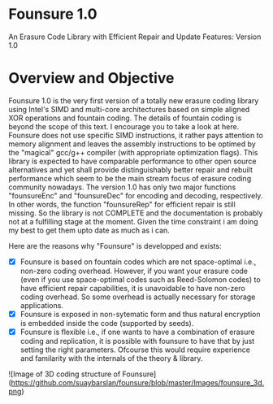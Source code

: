 # Founsure 1.0
An Erasure Code Library with Efficient Repair and Update Features: Version 1.0

# Overview and Objective
Founsure 1.0 is the very first version of a totally new erasure coding library using Intel's SIMD and multi-core architectures based on simple aligned XOR operations and fountain coding. The details of fountain coding is beyond the scope of this text. I encourage you to take a look at here. Founsure does not use specific SIMD instructions, it rather pays attention to memory alignment and leaves the assembly instructions to be optimed by the "magical" gcc/g++ compiler (with appropriate optimization flags). This library is expected to have comparable performance to other open source alternatives and yet shall provide distinguishably better repair and rebuilt performance which seem to be the main stream focus of erasure coding community nowadays. The version 1.0 has only two major functions "founsureEnc" and "founsureDec" for encoding and decoding, respectively. In other words, the function "founsureRep" for efficient repair is still missing. So the library is not COMPLETE and the documentation is probably not at a fulfilling stage at the moment. Given the time constraint i am doing my best to get them upto date as much as i can.

Here are the reasons why "Founsure" is developped and exists:
- [x] Founsure is based on fountain codes which are not space-optimal i.e., non-zero coding overhead. However, if you want your erasure code (even if you use space-optimal codes such as Reed-Solomon codes) to have efficient repair capabilities, it is unavoidable to have non-zero coding overhead. So some overhead is actually necessary for storage applications.
- [x] Founsure is exposed in non-sytematic form and thus natural encryption is embedded inside the code (supported by seeds).
- [x] Founsure is flexible i.e., if one wants to have a combination of erasure coding and replication, it is possible with founsure to have that by just setting the right parameters. Ofcourse this would require experience and familarity with the internals of the theory & library.

![Image of 3D coding structure of Founsure]
(https://github.com/suaybarslan/founsure/blob/master/Images/founsure_3d.png)
